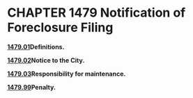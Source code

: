 CHAPTER 1479 Notification of Foreclosure Filing
===============================================

[**1479.01**](59ed0403.html)**Definitions.**

[**1479.02**](59f311ff.html)**Notice to the City.**

[**1479.03**](59f7a957.html)**Responsibility for maintenance.**

[**1479.99**](59ff2c19.html)**Penalty.**

